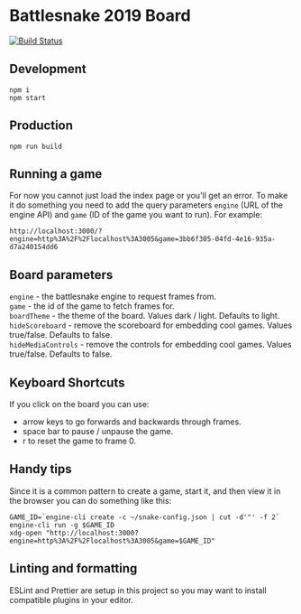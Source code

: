 # Battlesnake 2019 Board

[![Build Status](https://travis-ci.com/battlesnakeio/board.svg?branch=master)](https://travis-ci.com/battlesnakeio/board)

## Development

```
npm i
npm start
```

## Production

```
npm run build
```

## Running a game

For now you cannot just load the index page or you'll get an error. To make it
do something you need to add the query parameters `engine` (URL of the engine
API) and `game` (ID of the game you want to run). For example:

```
http://localhost:3000/?engine=http%3A%2F%2Flocalhost%3A3005&game=3bb6f305-04fd-4e16-935a-d7a240154dd6
```

## Board parameters

`engine` - the battlesnake engine to request frames from.  
`game` - the id of the game to fetch frames for.  
`boardTheme` - the theme of the board.  Values dark / light.  Defaults to light.  
`hideScoreboard` - remove the scoreboard for embedding cool games.  Values true/false.   Defaults to false.  
`hideMediaControls` - remove the controls for embedding cool games.  Values true/false.  Defaults to false.  

## Keyboard Shortcuts

If you click on the board you can use:
 - arrow keys to go forwards and backwards through frames.  
 - space bar to pause / unpause the game. 
 - r to reset the game to frame 0. 

## Handy tips

Since it is a common pattern to create a game, start it, and then view it in
the browser you can do something like this:

```
GAME_ID=`engine-cli create -c ~/snake-config.json | cut -d'"' -f 2`
engine-cli run -g $GAME_ID
xdg-open "http://localhost:3000?engine=http%3A%2F%2Flocalhost%3A3005&game=$GAME_ID"
```

## Linting and formatting

ESLint and Prettier are setup in this project so you may want to install
compatible plugins in your editor.
